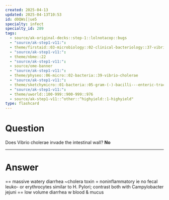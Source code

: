 ```yaml
---
created: 2025-04-13
updated: 2025-04-13T10:53
id: d0QWs[|ue5
specialty: infect
specialty_id: 289
tags:
  - source/ak-original-decks::step-1::lolnotacop::bugs
  - "source/ak-step1-v11:": 
  - theme/firstaid::03-microbiology::02-clinical-bacteriology::37-vibrio-cholerae
  - "source/ak-step1-v11:": 
  - theme/nbme::22
  - "source/ak-step1-v11:": 
  - source/ome-banner
  - "source/ak-step1-v11:": 
  - theme/physeo::06-micro::02-bacteria::39-vibrio-cholerae
  - "source/ak-step1-v11:": 
  - theme/sketchymicro::01-bacteria::05-gram-(-)-bacilli---enteric-tract::10-vibrio-spp.
  - "source/ak-step1-v11:": 
  - theme/uworld::100-999::900-999::976
  - source/ak-step1-v11::^other::^highyield::1-highyield"
type: flashcard
---
```


# Question
Does Vibrio cholerae invade the intestinal wall?   **No**

---

# Answer
== massive watery diarrhea ~cholera toxin = noninflammatory ie no fecal leuko- or erythrocytes  similar to H. Pylori; contrast both with Campylobacter jejuni == low volume diarrhea w blood & mucus